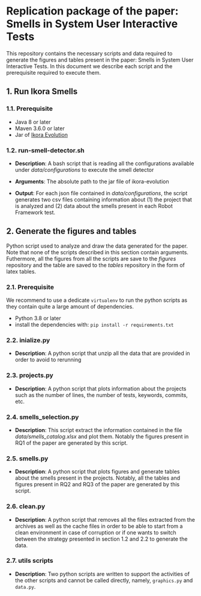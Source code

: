 # Replication package of the paper: Smells in System User Interactive Tests

This repository contains the necessary scripts and data required to generate the figures and tables present in the paper: Smells in System User Interactive Tests. In this document we describe each script and the prerequisite required to execute them.

## 1. Run Ikora Smells

### 1.1. Prerequisite

* Java 8 or later
* Maven 3.6.0 or later
* Jar of [Ikora Evolution](https://github.com/UL-SnT-Serval/ikora-evolution)

### 1.2. run-smell-detector.sh

* **Description**: A bash script that is reading all the configurations available under *data/configurations* to execute the smell detector

* **Arguments**: The absolute path to the jar file of ikora-evolution

* **Output**: For each json file contained in *data/configurations*, the script generates two csv files containing information about (1) the project that is analyzed and (2) data about the smells present in each Robot Framework test.

## 2. Generate the figures and tables

Python script used to analyze and draw the data generated for the paper. Note that none of the scripts described in this section contain arguments. Futhermore, all the figures from all the scripts are save to the *figures* repository and the table are saved to the *tables* repository in the form of latex tables.

### 2.1. Prerequisite

We recommend to use a dedicate `virtualenv` to run the python scripts as they contain quite a large amount of dependencies.

* Python 3.8 or later
* install the dependencies with: `pip install -r requirements.txt`

### 2.2. inialize.py

* **Description**: A python script that unzip all the data that are provided in order to avoid to rerunning

### 2.3. projects.py

* **Description**: A python script that plots information about the projects such as the number of lines, the number of tests, keywords, commits, etc. 

### 2.4. smells_selection.py

* **Description**: This script extract the information contained in the file *data/smells_catalog.xlsx* and plot them. Notably the figures present in RQ1 of the paper are generated by this script.

### 2.5. smells.py

* **Description**: A python script that plots figures and generate tables about the smells present in the projects. Notably, all the tables and figures present in RQ2 and RQ3 of the paper are generated by this script.

### 2.6. clean.py

* **Description**: A python script that removes all the files extracted from the archives as well as the cache files in order to be able to start from a clean environment in case of corruption or if one wants to switch between the strategy presented in section 1.2 and 2.2 to generate the data.

### 2.7. utils scripts

* **Description**: Two python scripts are written to support the activities of the other scripts and cannot be called directly, namely, `graphics.py` and `data.py`.